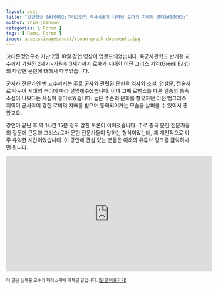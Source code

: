 ```yaml
---
layout: post
title: "강연영상 &#10092;그리스인의 역사서술에 나타난 로마의 지배와 군대&#10093;"
author: shim-jaehoon
categories: [ Forum ]
tags: [ Rome, Forum ]
image: assets/images/post/roman-greek-documents.jpg
---
```


고대문명연구소 지난 2월 18일 강연 영상이 업로드되었습니다. 육군사관학교 반기현 교수께서 기원전 2세기~기원후 3세기까지 로마가 지배한 이전 그리스 지역(Greek East)의 다양한 문헌에 대해서 다루었습니다.

군사사 전문가인 반 교수께서는 주로 군사와 관련된 문헌을 역사와 소설, 연설문, 전술서로 나누어 시대의 추이에 따라 설명해주셨습니다. 이미 그때 로맨스를 다룬 일종의 통속소설이 나왔다는 사실이 흥미로웠습니다. 높은 수준의 문화를 향유하던 이전 범그리스 지역이 군사력이 강한 로마의 지배를 받으며 동화되어가는 모습을 살펴볼 수 있어서 좋았고요.

강연이 끝난 후 약 1시간 15분 정도 알찬 토론이 이어졌습니다. 주로 중국 문헌 전문가들의 질문에 근동과 그리스/로마 문헌 전문가들이 답하는 형식이었는데, 제 개인적으로 아주 유익한 시간이었습니다. 이 강연에 관심 있는 분들은 아래의 유튜브 링크를 클릭하시면 됩니다.

<iframe width="560" height="315" src="https://www.youtube.com/embed/OMzAGpX6p5Q" title="YouTube video player" frameborder="0" allow="accelerometer; autoplay; clipboard-write; encrypted-media; gyroscope; picture-in-picture; web-share" allowfullscreen></iframe>

<span class="text-muted"><small>
이 글은 심재훈 교수의 페이스북에 게재된 글입니다. <a href="https://www.facebook.com/jaehoon.shim.399/posts/pfbid027XrGUand8dYFYyKYnadFr9gMhgRneBjgjZhZtazGH7GkARWcVtiyUPmV5TXoNjapl" target="_blank">(원글 바로가기)</a>
</small></span>
